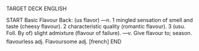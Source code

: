 TARGET DECK
ENGLISH

START
Basic
Flavour
Back: (us flavor) —n. 1 mingled sensation of smell and taste (cheesy flavour). 2 characteristic quality (romantic flavour). 3 (usu. Foll. By of) slight admixture (flavour of failure). —v. Give flavour to; season.  flavourless adj. Flavoursome adj. [french]
END
